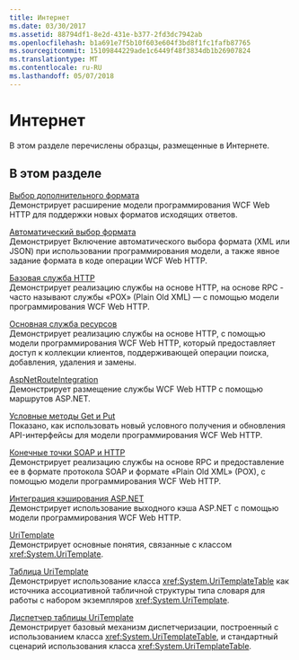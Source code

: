 ```yaml
---
title: Интернет
ms.date: 03/30/2017
ms.assetid: 88794df1-8e2d-431e-b377-2fd3dc7942ab
ms.openlocfilehash: b1a691e7f5b10f603e604f3bd8f1fc1fafb87765
ms.sourcegitcommit: 15109844229ade1c6449f48f3834db1b26907824
ms.translationtype: MT
ms.contentlocale: ru-RU
ms.lasthandoff: 05/07/2018
---
```

# <a name="web"></a>Интернет
В этом разделе перечислены образцы, размещенные в Интернете.  
  
## <a name="in-this-section"></a>В этом разделе  
 [Выбор дополнительного формата](../../../../docs/framework/wcf/samples/advanced-format-selection.md)  
 Демонстрирует расширение модели программирования WCF Web HTTP для поддержки новых форматов исходящих ответов.  
  
 [Автоматический выбор формата](../../../../docs/framework/wcf/samples/automatic-format-selection.md)  
 Демонстрирует Включение автоматического выбора формата (XML или JSON) при использовании программирования модели, а также явное задание формата в коде операции WCF Web HTTP.  
  
 [Базовая служба HTTP](../../../../docs/framework/wcf/samples/basic-http-service.md)  
 Демонстрирует реализацию службы на основе HTTP, на основе RPC - часто называют службы «POX» (Plain Old XML) — с помощью модели программирования WCF Web HTTP.  
  
 [Основная служба ресурсов](../../../../docs/framework/wcf/samples/basic-resource-service.md)  
 Демонстрирует реализацию службы на основе HTTP, с помощью модели программирования WCF Web HTTP, который предоставляет доступ к коллекции клиентов, поддерживающей операции поиска, добавления, удаления и замены.  
  
 [AspNetRouteIntegration](../../../../docs/framework/wcf/samples/aspnetrouteintegration.md)  
 Демонстрирует размещение службы WCF Web HTTP с помощью маршрутов ASP.NET.  
  
 [Условные методы Get и Put](../../../../docs/framework/wcf/samples/conditional-get-and-put.md)  
 Показано, как использовать новый условного получения и обновления API-интерфейсы для модели программирования WCF Web HTTP.  
  
 [Конечные точки SOAP и HTTP](../../../../docs/framework/wcf/samples/soap-and-http-endpoints.md)  
 Демонстрирует реализацию службы на основе RPC и предоставление ее в формате протокола SOAP и формате «Plain Old XML» (POX), с помощью модели программирования WCF Web HTTP.  
  
 [Интеграция кэширования ASP.NET](../../../../docs/framework/wcf/samples/aspnet-caching-integration.md)  
 Демонстрирует использование выходного кэша ASP.NET с помощью модели программирования WCF Web HTTP.  
  
 [UriTemplate](../../../../docs/framework/wcf/samples/uritemplate-sample.md)  
 Демонстрирует основные понятия, связанные с классом <xref:System.UriTemplate>.  
  
 [Таблица UriTemplate](../../../../docs/framework/wcf/samples/uritemplate-table-sample.md)  
 Демонстрирует использование класса <xref:System.UriTemplateTable> как источника ассоциативной табличной структуры типа словаря для работы с набором экземпляров <xref:System.UriTemplate>.  
  
 [Диспетчер таблицы UriTemplate](../../../../docs/framework/wcf/samples/uritemplate-table-dispatcher-sample.md)  
 Демонстрирует базовый механизм диспетчеризации, построенный с использованием класса <xref:System.UriTemplateTable>, и стандартный сценарий использования класса <xref:System.UriTemplateTable>.
